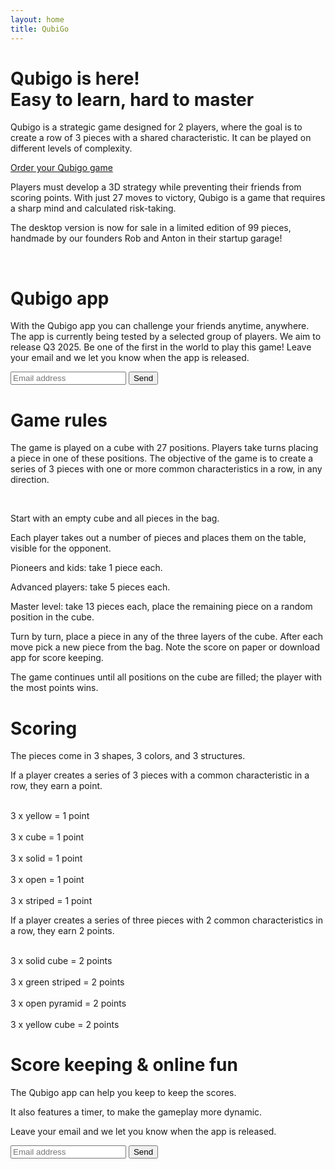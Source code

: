 ```yaml
---
layout: home
title: QubiGo
---
```


<h1>Qubigo is here!<br />
    <span class="subtitle">Easy to learn, hard to master</span>
</h1>


Qubigo is a strategic game designed for 2 players, where the goal is to create a row of 3 pieces with a shared characteristic. It can be played on different levels of complexity.

<div class="formWrapper">
    <a class="button-link" href="https://shop.qubigo.com" target="_blank">Order your Qubigo game</a>
</div>

Players must develop a 3D strategy while preventing their friends from scoring
points. With just 27 moves to victory, Qubigo is a game that requires a sharp
mind and calculated risk-taking.

The desktop version is now for sale in a limited edition of 99 pieces, handmade
by our founders Rob and Anton in their startup garage!

<div class="image-row">
    <img src="images/cube_gesloten_bw.png?0.3.3" alt="">
    <img src="images/cube_halfopen_bw.png?0.3.3" alt="">
    <img src="images/perspectief_bw.png?0.3.3" alt="">
</div>

# Qubigo app

With the Qubigo app you can challenge your friends anytime, anywhere.
The app is currently being tested by a selected group of players. We aim to release Q3 2025.
Be one of the first in the world to play this game! 
Leave your email and we let you know when the app is released.

<form class="form"
    action="https://docs.google.com/forms/u/0/d/e/1FAIpQLSfT2swN3VCQUnda3ts0ieLxOP2esuiLtlE7s6WADvSDjioO7g/formResponse"
    method="post" target="hidden_iframe" onsubmit="submitted=true">
    <div class="formWrapper">
        <input type="email" name="entry.1538940267" placeholder="Email address" tabindex="0" required=""
            dir="auto" data-lpignore="true" data-initial-dir="auto" data-initial-value="">
        <input type="submit" value="Send" />
    </div>
</form>


# Game rules

The game is played on a cube with 27 positions.
Players take turns placing a piece in one of these positions.
The objective of the game is to create a series of 3 pieces with one or more
common characteristics in a row, in any direction.

<div class="image-row">
    <img src="images/3-in-row-pic1.png?0.3.3" alt="">
    <img src="images/3-in-row-pic2.png?0.3.3" alt="">
    <img src="images/3-in-row-pic3.png?0.3.3" alt="">
</div>

Start with an empty cube and all pieces in the bag. 

Each player takes out a number of pieces and places them on the table, visible
for the opponent.

Pioneers and kids: take 1 piece each. 

Advanced players: take 5 pieces each. 

Master level: take 13 pieces each, place the remaining piece on a random
position in the cube.

Turn by turn, place a piece in any of the three layers of the cube. After each
move pick a new piece from the bag. Note the score on paper or download app for
score keeping.

The game continues until all positions on the cube are filled; the player with
the most points wins.


# Scoring

The pieces come in 3 shapes, 3 colors, and 3 structures.

If a player creates a series of 3 pieces with a common characteristic in a row,
they earn a point.

<div class="doc-example">
    <div class="image-row">
        <img src="images/pieces/2d/pyramid_open_yellow.png?0.3.3" class="piece" alt="">
        <img src="images/pieces/2d/sphere_stripe_yellow.png?0.3.3" class="piece" alt="">
        <img src="images/pieces/2d/cube_solid_yellow.png?0.3.3" class="piece" alt="">
    </div>
    <div class="image-explain">3 x yellow = 1 point</div>
</div>
<div class="doc-example">
    <div class="image-row">
        <img src="images/pieces/2d/cube_stripe_green.png?0.3.3" class="piece" alt="">
        <img src="images/pieces/2d/cube_solid_red.png?0.3.3" class="piece" alt="">
        <img src="images/pieces/2d/cube_open_yellow.png?0.3.3" class="piece" alt="">
    </div>
    <div class="image-explain">3 x cube = 1 point</div>
</div>
<div class="doc-example">
    <div class="image-row">
        <img src="images/pieces/2d/pyramid_solid_red.png?0.3.3" class="piece" alt="">
        <img src="images/pieces/2d/cube_solid_green.png?0.3.3" class="piece" alt="">
        <img src="images/pieces/2d/sphere_solid_green.png?0.3.3" class="piece" alt="">
    </div>
    <div class="image-explain">3 x solid = 1 point</div>
</div>
<div class="doc-example">
    <div class="image-row">
        <img src="images/pieces/2d/pyramid_open_green.png?0.3.3" class="piece" alt="">
        <img src="images/pieces/2d/cube_open_red.png?0.3.3" class="piece" alt="">
        <img src="images/pieces/2d/sphere_open_yellow.png?0.3.3" class="piece" alt="">
    </div>
    <div class="image-explain">3 x open = 1 point</div>
</div>
<div class="doc-example">
    <div class="image-row">
        <img src="images/pieces/2d/pyramid_stripe_red.png?0.3.3" class="piece" alt="">
        <img src="images/pieces/2d/cube_stripe_yellow.png?0.3.3" class="piece" alt="">
        <img src="images/pieces/2d/sphere_stripe_green.png?0.3.3" class="piece" alt="">
    </div>
    <div class="image-explain">3 x striped = 1 point</div>
</div>

If a player creates a series of three pieces with 2 common characteristics in a
row, they earn 2 points.

<div class="doc-example">
    <div class="image-row pieces">
        <img src="images/pieces/2d/cube_solid_yellow.png?0.3.3" class="piece" alt="">
        <img src="images/pieces/2d/cube_solid_green.png?0.3.3" class="piece" alt="">
        <img src="images/pieces/2d/cube_solid_red.png?0.3.3" class="piece" alt="">
    </div>
    <div class="image-explain">3 x solid cube = 2 points</div>
</div>
<div class="doc-example">
    <div class="image-row">
        <img src="images/pieces/2d/pyramid_stripe_green.png?0.3.3" class="piece" alt="">
        <img src="images/pieces/2d/cube_stripe_green.png?0.3.3" class="piece" alt="">
        <img src="images/pieces/2d/sphere_stripe_green.png?0.3.3" class="piece" alt="">
    </div>
    <div class="image-explain">3 x green striped = 2 points</div>
</div>
<div class="doc-example">
    <div class="image-row">
        <img src="images/pieces/2d/pyramid_open_yellow.png?0.3.3" class="piece" alt="">
        <img src="images/pieces/2d/pyramid_open_red.png?0.3.3" class="piece" alt="">
        <img src="images/pieces/2d/pyramid_open_green.png?0.3.3" class="piece" alt="">
    </div>
    <div class="image-explain">3 x open pyramid = 2 points</div>
</div>
<div class="doc-example">
    <div class="image-row">
        <img src="images/pieces/2d/cube_stripe_yellow.png?0.3.3" class="piece" alt="">
        <img src="images/pieces/2d/cube_solid_yellow.png?0.3.3" class="piece" alt="">
        <img src="images/pieces/2d/cube_open_yellow.png?0.3.3" class="piece" alt="">
    </div>
    <div class="image-explain">3 x yellow cube = 2 points</div>
</div>

# Score keeping & online fun

The Qubigo app can help you keep to keep the scores.

It also features a timer, to make the gameplay more dynamic.

Leave your email and we let you know when the app is released.


<form class="form"
    action="https://docs.google.com/forms/u/0/d/e/1FAIpQLSfT2swN3VCQUnda3ts0ieLxOP2esuiLtlE7s6WADvSDjioO7g/formResponse"
    method="post" target="hidden_iframe" onsubmit="submitted=true">
    <div class="formWrapper">
        <input type="email" name="entry.1538940267" placeholder="Email address" tabindex="0" required=""
            dir="auto" data-lpignore="true" data-initial-dir="auto" data-initial-value="">
        <input type="submit" value="Send" />
    </div>
</form>
